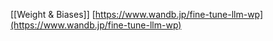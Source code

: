 
[[Weight & Biases]]
[https://www.wandb.jp/fine-tune-llm-wp](https://www.wandb.jp/fine-tune-llm-wp)
